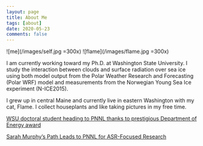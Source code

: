 ```yaml
---
layout: page
title: About Me
tags: [about]
date: 2020-05-23
comments: false
---
```


![me](/images/self.jpg =300x) ![flame](/images/flame.jpg =300x)


I am currently working toward my Ph.D. at Washington State University. I study the interaction between clouds and surface radiation over sea ice using both model output from the Polar Weather Research and Forecasting (Polar WRF) model and measurements from the Norwegian Young Sea Ice experiment (N-ICE2015).


I grew up in central Maine and currently live in eastern Washington with my cat, Flame. I collect houseplants and like taking pictures in my free time.


[WSU doctoral student heading to PNNL thanks to prestigious Department of Energy award](https://news.wsu.edu/2020/05/12/wsu-doctoral-student-heading-pnnl-thanks-prestigious-department-energy-award/)


[Sarah Murphy’s Path Leads to PNNL for ASR-Focused Research](https://asr.science.energy.gov/news/program-news/post/12974)
